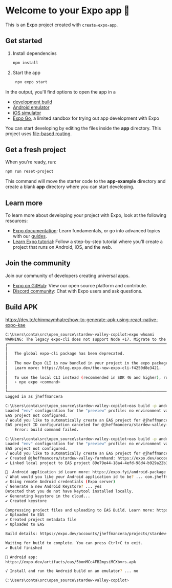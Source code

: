 # Welcome to your Expo app 👋

This is an [Expo](https://expo.dev) project created with [`create-expo-app`](https://www.npmjs.com/package/create-expo-app).

## Get started

1. Install dependencies

   ```bash
   npm install
   ```

2. Start the app

   ```bash
    npx expo start
   ```

In the output, you'll find options to open the app in a

- [development build](https://docs.expo.dev/develop/development-builds/introduction/)
- [Android emulator](https://docs.expo.dev/workflow/android-studio-emulator/)
- [iOS simulator](https://docs.expo.dev/workflow/ios-simulator/)
- [Expo Go](https://expo.dev/go), a limited sandbox for trying out app development with Expo

You can start developing by editing the files inside the **app** directory. This project uses [file-based routing](https://docs.expo.dev/router/introduction).

## Get a fresh project

When you're ready, run:

```bash
npm run reset-project
```

This command will move the starter code to the **app-example** directory and create a blank **app** directory where you can start developing.

## Learn more

To learn more about developing your project with Expo, look at the following resources:

- [Expo documentation](https://docs.expo.dev/): Learn fundamentals, or go into advanced topics with our [guides](https://docs.expo.dev/guides).
- [Learn Expo tutorial](https://docs.expo.dev/tutorial/introduction/): Follow a step-by-step tutorial where you'll create a project that runs on Android, iOS, and the web.

## Join the community

Join our community of developers creating universal apps.

- [Expo on GitHub](https://github.com/expo/expo): View our open source platform and contribute.
- [Discord community](https://chat.expo.dev): Chat with Expo users and ask questions.


## Build APK
https://dev.to/chinmaymhatre/how-to-generate-apk-using-react-native-expo-kae
```sh
C:\Users\conta\src\open_source\stardew-valley-copilot>expo whoami
WARNING: The legacy expo-cli does not support Node +17. Migrate to the new local Expo CLI: https://blog.expo.dev/the-new-expo-cli-f4250d8e3421.
┌───────────────────────────────────────────────────────────────────────────┐
│                                                                           │
│   The global expo-cli package has been deprecated.                        │
│                                                                           │
│   The new Expo CLI is now bundled in your project in the expo package.    │
│   Learn more: https://blog.expo.dev/the-new-expo-cli-f4250d8e3421.        │
│                                                                           │
│   To use the local CLI instead (recommended in SDK 46 and higher), run:   │
│   › npx expo <command>                                                    │
│                                                                           │
└───────────────────────────────────────────────────────────────────────────┘
Logged in as jheffmancera

C:\Users\conta\src\open_source\stardew-valley-copilot>eas build -p android --profile preview
Loaded "env" configuration for the "preview" profile: no environment variables specified. Learn more: https://docs.expo.dev/build-reference/variables/
EAS project not configured.
√ Would you like to automatically create an EAS project for @jheffmancera/stardew-valley-farmhand? ... no
EAS project ID configuration canceled for @jheffmancera/stardew-valley-farmhand. Run 'eas init' to configure.
    Error: build command failed.

C:\Users\conta\src\open_source\stardew-valley-copilot>eas build -p android --profile preview
Loaded "env" configuration for the "preview" profile: no environment variables specified. Learn more: https://docs.expo.dev/build-reference/variables/
EAS project not configured.
√ Would you like to automatically create an EAS project for @jheffmancera/stardew-valley-farmhand? ... yes
✔ Created @jheffmancera/stardew-valley-farmhand: https://expo.dev/accounts/jheffmancera/projects/stardew-valley-farmhand on Expo
✔ Linked local project to EAS project 89e79e44-18a4-4efd-98d4-b929a22b3108

📝  Android application id Learn more: https://expo.fyi/android-package
√ What would you like your Android application id to be? ... com.jheffmancera.stardewvalleyfarmhand
✔ Using remote Android credentials (Expo server)
√ Generate a new Android Keystore? ... yes
Detected that you do not have keytool installed locally.
✔ Generating keystore in the cloud...
✔ Created keystore

Compressing project files and uploading to EAS Build. Learn more: https://expo.fyi/eas-build-archive
✔ Uploaded to EAS
✔ Created project metadata file
✔ Uploaded to EAS

Build details: https://expo.dev/accounts/jheffmancera/projects/stardew-valley-farmhand/builds/21d7c824-e14b-4e49-9e78-afd588626f18

Waiting for build to complete. You can press Ctrl+C to exit.
✔ Build finished

🤖 Android app:
https://expo.dev/artifacts/eas/5bonMCc4FB2mysiMCXbvrs.apk

√ Install and run the Android build on an emulator? ... no

C:\Users\conta\src\open_source\stardew-valley-copilot>



```